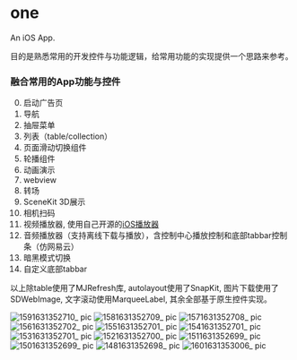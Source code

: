 # one
An iOS App.

目的是熟悉常用的开发控件与功能逻辑，给常用功能的实现提供一个思路来参考。


### 融合常用的App功能与控件

0. 启动广告页
1. 导航
2. 抽屉菜单
3. 列表（table/collection）
4. 页面滑动切换组件
5. 轮播组件
6. 动画演示
7. webview
8. 转场
9. SceneKit 3D展示
10. 相机扫码
11. 视频播放器, 使用自己开源的[iOS播放器](https://cocoapods.org/pods/Dplayer)
12. 音频播放器（支持离线下载与播放），含控制中心播放控制和底部tabbar控制条（仿网易云）
13. 暗黑模式切换
14. 自定义底部tabbar

以上除table使用了MJRefresh库, autolayout使用了SnapKit, 图片下载使用了SDWebImage, 文字滚动使用MarqueeLabel, 其余全部基于原生控件实现。


![1591631352710_ pic](https://user-images.githubusercontent.com/11461723/132943364-c83a1150-d55d-4341-a555-2e11019c18f1.jpg)
![1581631352709_ pic](https://user-images.githubusercontent.com/11461723/132943367-c44809aa-c1c3-4162-b437-cd6f01e1ac22.jpg)
![1571631352708_ pic](https://user-images.githubusercontent.com/11461723/132943373-bda5b2a5-07da-44d4-ab8b-c1950c4ae0c7.jpg)
![1561631352702_ pic](https://user-images.githubusercontent.com/11461723/132943377-05c1bea8-d52d-44c7-938c-f57c4fdb7f00.jpg)
![1551631352701_ pic](https://user-images.githubusercontent.com/11461723/132943380-45eecef8-215d-4c01-a0c4-63f448c1d6c5.jpg)
![1541631352701_ pic](https://user-images.githubusercontent.com/11461723/132943385-2058702a-3a64-4c8e-a471-e1137b478075.jpg)
![1531631352701_ pic](https://user-images.githubusercontent.com/11461723/132943387-a32f0ea5-ef3d-4911-85bc-ac5a6d8b76eb.jpg)
![1521631352700_ pic](https://user-images.githubusercontent.com/11461723/132943390-c0cb72bb-c399-4afe-b319-a1184fa82445.jpg)
![1511631352699_ pic](https://user-images.githubusercontent.com/11461723/132943392-a49efe3d-1130-4f7f-b4d3-b68afaf3d461.jpg)
![1501631352699_ pic](https://user-images.githubusercontent.com/11461723/132943396-c5fe1674-e0c5-4435-8a76-488d59744904.jpg)
![1481631352698_ pic](https://user-images.githubusercontent.com/11461723/132943402-e125dc92-5e51-4d74-a7b8-7791c76fa2cf.jpg)
![1601631353006_ pic](https://user-images.githubusercontent.com/11461723/132943578-a5b88009-62b5-4fc4-adb7-84887975832d.jpg)



